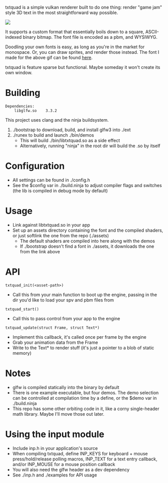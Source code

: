 txtquad is a simple vulkan renderer built to do one thing:
render "game jam" style 3D text in the most straightforward way possible.

![](media/2bp.gif)

It supports a custom format that essentially boils down
to a square, ASCII-indexed binary bitmap.
The font file is encoded as a pbm, and WYSIWYG.

Doodling your own fonts is easy,
as long as you're in the market for monospace.
Or, you can draw sprites, and render those instead.
The font I made for the above gif
can be found [here](https://github.com/acgaudette/kufont-ascii).

txtquad is feature sparse but functional.
Maybe someday it won't create its own window.

# Building

```
Dependencies:
    libglfw.so    3.3.2
```

This project uses clang and the ninja buildsystem.

1. ./bootstrap to download, build, and install glfw3 into ./ext
2. ./runex to build and launch ./bin/demos
   - This will build ./bin/libtxtquad.so as a side effect
   - Alternatively,
     running "ninja" in the root dir
     will build the .so by itself

# Configuration

- All settings can be found in ./config.h
- See the $config var in ./build.ninja
  to adjust compiler flags and switches
  (the lib is compiled in debug mode by default)

# Usage

- Link against libtxtquad.so in your app
- Set up an assets directory
  containing the font and the compiled shaders,
  or just softlink the one from the repo (./assets)
  - The default shaders are compiled into here along with the demos
  - If ./bootstrap doesn't find a font in ./assets,
    it downloads the one from the link above

# API

`txtquad_init(<asset-path>)`
- Call this from your main function to boot up the engine,
  passing in the dir you'd like to load your spv and pbm files from

`txtquad_start()`
- Call this to pass control
  from your app to the engine

`txtquad_update(struct Frame, struct Text*)`
- Implement this callback,
  it's called once per frame by the engine
- Grab your animation data from the Frame
- Write to the Text* to render stuff
  (it's just a pointer to a blob of static memory)

# Notes

- glfw is compiled statically into the binary by default
- There is one example executable, but four demos.
  The demo selection can be controlled at compilation time by a define,
  or the $demo var in ./build.ninja
- This repo has some other orbiting code in it,
  like a corny single-header math library.
  Maybe I'll move those out later.

# Using the input module

- Include inp.h in your application's source
- When compiling txtquad,
  define INP_KEYS for keyboard + mouse press/hold/release polling macros,
  INP_TEXT for a text entry callback,
  and/or INP_MOUSE for a mouse position callback
- You will also need the glfw header as a dev dependency
- See ./inp.h and ./examples for API usage
